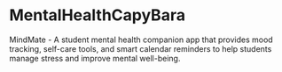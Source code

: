 # MentalHealthCapyBara
MindMate - A student mental health companion app that provides mood tracking, self-care tools, and smart calendar reminders to help students manage stress and improve mental well-being.
